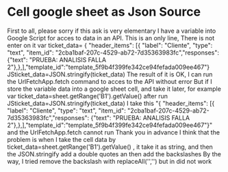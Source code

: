 
# Cell google sheet as Json Source

First to all, please sorry if this ask is very elementary
I have a variable into Google Script for acces to data in an API.
This is an only line, There is not enter on it
var ticket_data= { "header_items": [{ "label": "Cliente", "type": "text", "item_id": "2cba1baf-207c-4529-ab72-7d35363983fc","responses": {"text": "PRUEBA: ANALISIS FALLA 2"},},],"template_id":"template_5f9b4f399fe342ce94fefada009ee467"}
JSticket_data=JSON.stringify(ticket_data)
The result of it is OK, I can run the UrlFetchApp.fetch command to acces to the API without error
But if I store the variable data into a google sheet cell, and take it later, for example
var ticket_data=sheet.getRange('B1').getValue()
after run
JSticket_data=JSON.stringify(ticket_data)
I take this
"{ "header_items": [{ "label": "Cliente", "type": "text", "item_id": "2cba1baf-207c-4529-ab72-7d35363983fc","responses": {"text": "PRUEBA: ANALISIS FALLA 2"},},],"template_id":"template_5f9b4f399fe342ce94fefada009ee467"}"
and the UrlFetchApp.fetch cannot run
Thank you in advance
I think that the problem is when I take the cell data by ticket_data=sheet.getRange('B1').getValue() , it take it as string, and then the JSON.stringify add a double quotes an then add the backslashes
By the way, I tried remove the backslash with replaceAll('\','') but in did not work

        